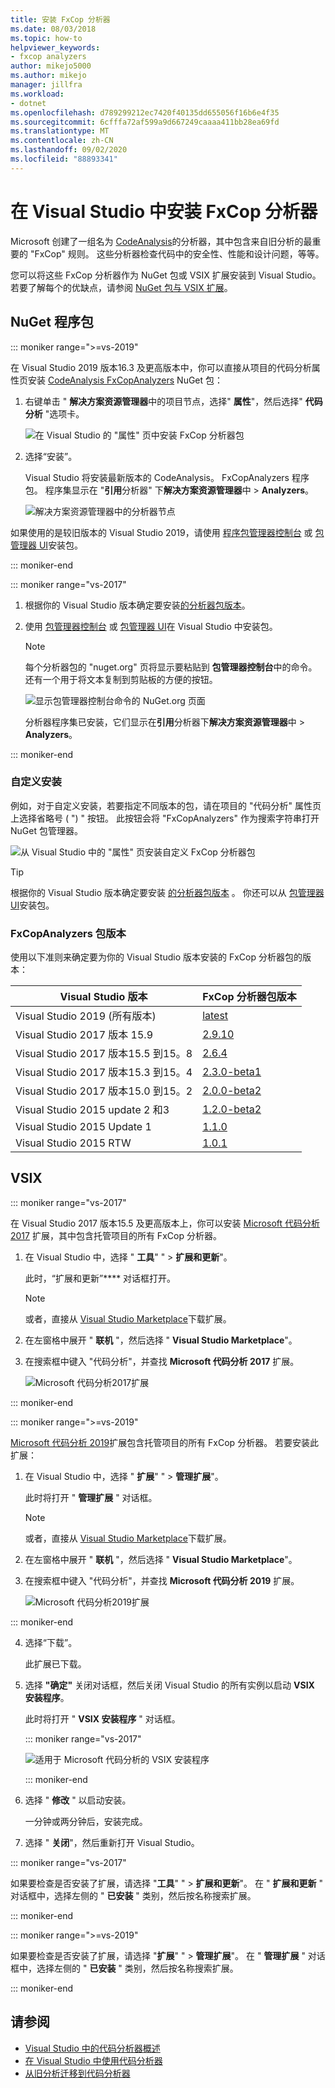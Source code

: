 ```yaml
---
title: 安装 FxCop 分析器
ms.date: 08/03/2018
ms.topic: how-to
helpviewer_keywords:
- fxcop analyzers
author: mikejo5000
ms.author: mikejo
manager: jillfra
ms.workload:
- dotnet
ms.openlocfilehash: d789299212ec7420f40135dd655056f16b6e4f35
ms.sourcegitcommit: 6cfffa72af599a9d667249caaaa411bb28ea69fd
ms.translationtype: MT
ms.contentlocale: zh-CN
ms.lasthandoff: 09/02/2020
ms.locfileid: "88893341"
---
```

# <a name="install-fxcop-analyzers-in-visual-studio"></a>在 Visual Studio 中安装 FxCop 分析器

Microsoft 创建了一组名为 [CodeAnalysis](https://www.nuget.org/packages/Microsoft.CodeAnalysis.FxCopAnalyzers)的分析器，其中包含来自旧分析的最重要的 "FxCop" 规则。 这些分析器检查代码中的安全性、性能和设计问题，等等。

您可以将这些 FxCop 分析器作为 NuGet 包或 VSIX 扩展安装到 Visual Studio。 若要了解每个的优缺点，请参阅 [NuGet 包与 VSIX 扩展](roslyn-analyzers-overview.md#nuget-package-versus-vsix-extension)。

## <a name="nuget-package"></a>NuGet 程序包

::: moniker range=">=vs-2019"

在 Visual Studio 2019 版本16.3 及更高版本中，你可以直接从项目的代码分析属性页安装 [CodeAnalysis FxCopAnalyzers](https://www.nuget.org/packages/Microsoft.CodeAnalysis.FxCopAnalyzers) NuGet 包：

1. 右键单击 " **解决方案资源管理器**中的项目节点，选择" **属性**"，然后选择" **代码分析** "选项卡。

   ![在 Visual Studio 的 "属性" 页中安装 FxCop 分析器包](media/install-fxcop-properties-page.png)

2. 选择“安装”。

   Visual Studio 将安装最新版本的 CodeAnalysis。 FxCopAnalyzers 程序包。 程序集显示在 "**引用**分析器" 下**解决方案资源管理器**中  >  **Analyzers**。

   ![解决方案资源管理器中的分析器节点](media/solution-explorer-analyzers-node.png)

如果使用的是较旧版本的 Visual Studio 2019，请使用 [程序包管理器控制台](/nuget/quickstart/install-and-use-a-package-in-visual-studio#package-manager-console) 或 [包管理器 UI](/nuget/quickstart/install-and-use-a-package-in-visual-studio#package-manager-console)安装包。

::: moniker-end

::: moniker range="vs-2017"

1. 根据你的 Visual Studio 版本确定要安装[的分析器包版本](#fxcopanalyzers-package-versions)。

2. 使用 [包管理器控制台](/nuget/quickstart/install-and-use-a-package-in-visual-studio#package-manager-console) 或 [包管理器 UI](/nuget/quickstart/install-and-use-a-package-in-visual-studio#package-manager-console)在 Visual Studio 中安装包。

   > [!NOTE]
   > 每个分析器包的 "nuget.org" 页将显示要粘贴到 **包管理器控制台**中的命令。 还有一个用于将文本复制到剪贴板的方便的按钮。
   >
   > ![显示包管理器控制台命令的 NuGet.org 页面](media/nuget-package-manager-command.png)

   分析器程序集已安装，它们显示在**引用**分析器下**解决方案资源管理器**中 > **Analyzers**。

::: moniker-end

### <a name="custom-installation"></a>自定义安装

例如，对于自定义安装，若要指定不同版本的包，请在项目的 "代码分析" 属性页上选择省略号 ( ") " 按钮。 此按钮会将 "FxCopAnalyzers" 作为搜索字符串打开 NuGet 包管理器。

![从 Visual Studio 中的 "属性" 页安装自定义 FxCop 分析器包](media/install-fxcop-properties-page-ellipsis.png)

> [!TIP]
> 根据你的 Visual Studio 版本确定要安装 [的分析器包版本](#fxcopanalyzers-package-versions) 。 你还可以从 [包管理器 UI](/nuget/quickstart/install-and-use-a-package-in-visual-studio#package-manager-console)安装包。

### <a name="fxcopanalyzers-package-versions"></a>FxCopAnalyzers 包版本

使用以下准则来确定要为你的 Visual Studio 版本安装的 FxCop 分析器包的版本：

| Visual Studio 版本 | FxCop 分析器包版本 |
| - | - |
| Visual Studio 2019 (所有版本)  | [latest](https://www.nuget.org/packages/Microsoft.CodeAnalysis.FxCopAnalyzers/) |
| Visual Studio 2017 版本 15.9 | [2.9.10](https://www.nuget.org/packages/Microsoft.CodeAnalysis.FxCopAnalyzers/2.9.10) |
| Visual Studio 2017 版本15.5 到15。8 | [2.6.4](https://www.nuget.org/packages/Microsoft.CodeAnalysis.FxCopAnalyzers/2.6.4) |
| Visual Studio 2017 版本15.3 到15。4 | [2.3.0-beta1](https://www.nuget.org/packages/Microsoft.CodeAnalysis.FxCopAnalyzers/2.3.0-beta1) |
| Visual Studio 2017 版本15.0 到15。2 | [2.0.0-beta2](https://www.nuget.org/packages/Microsoft.CodeAnalysis.FxCopAnalyzers/2.0.0-beta2) |
| Visual Studio 2015 update 2 和3 | [1.2.0-beta2](https://www.nuget.org/packages/Microsoft.CodeAnalysis.FxCopAnalyzers/1.2.0-beta2) |
| Visual Studio 2015 Update 1 | [1.1.0](https://www.nuget.org/packages/Microsoft.CodeAnalysis.FxCopAnalyzers/1.1.0) |
| Visual Studio 2015 RTW | [1.0.1](https://www.nuget.org/packages/Microsoft.CodeAnalysis.FxCopAnalyzers/1.0.1) |

## <a name="vsix"></a>VSIX

::: moniker range="vs-2017"

在 Visual Studio 2017 版本15.5 及更高版本上，你可以安装 [Microsoft 代码分析 2017](https://marketplace.visualstudio.com/items?itemName=VisualStudioPlatformTeam.MicrosoftCodeAnalysis2017) 扩展，其中包含托管项目的所有 FxCop 分析器。

1. 在 Visual Studio 中，选择 " **工具**" " > **扩展和更新**"。

   此时，“扩展和更新”**** 对话框打开。

   > [!NOTE]
   > 或者，直接从 [Visual Studio Marketplace](https://marketplace.visualstudio.com/items?itemName=VisualStudioPlatformTeam.MicrosoftCodeAnalysis2017)下载扩展。

2. 在左窗格中展开 " **联机** "，然后选择 " **Visual Studio Marketplace**"。

3. 在搜索框中键入 "代码分析"，并查找 **Microsoft 代码分析 2017** 扩展。

   ![Microsoft 代码分析2017扩展](media/extensions-and-updates-code-analysis.png)

::: moniker-end

::: moniker range=">=vs-2019"

[Microsoft 代码分析 2019](https://marketplace.visualstudio.com/items?itemName=VisualStudioPlatformTeam.MicrosoftCodeAnalysis2019)扩展包含托管项目的所有 FxCop 分析器。 若要安装此扩展：

1. 在 Visual Studio 中，选择 " **扩展**" " > **管理扩展**"。

   此时将打开 " **管理扩展** " 对话框。

   > [!NOTE]
   > 或者，直接从 [Visual Studio Marketplace](https://marketplace.visualstudio.com/items?itemName=VisualStudioPlatformTeam.MicrosoftCodeAnalysis2019)下载扩展。

2. 在左窗格中展开 " **联机** "，然后选择 " **Visual Studio Marketplace**"。

3. 在搜索框中键入 "代码分析"，并查找 **Microsoft 代码分析 2019** 扩展。

   ![Microsoft 代码分析2019扩展](media/manage-extensions-code-analysis.png)

::: moniker-end

4. 选择“下载”。

   此扩展已下载。

5. 选择 **"确定"** 关闭对话框，然后关闭 Visual Studio 的所有实例以启动 **VSIX 安装程序**。

   此时将打开 " **VSIX 安装程序** " 对话框。

   ::: moniker range="vs-2017"

   ![适用于 Microsoft 代码分析的 VSIX 安装程序](media/vsix-installer-code-analysis.png)

   ::: moniker-end

6. 选择 " **修改** " 以启动安装。

   一分钟或两分钟后，安装完成。

7. 选择 " **关闭**"，然后重新打开 Visual Studio。

::: moniker range="vs-2017"

如果要检查是否安装了扩展，请选择 "**工具**" "  >  **扩展和更新**"。 在 " **扩展和更新** " 对话框中，选择左侧的 " **已安装** " 类别，然后按名称搜索扩展。

::: moniker-end

::: moniker range=">=vs-2019"

如果要检查是否安装了扩展，请选择 "**扩展**" "  >  **管理扩展**"。 在 " **管理扩展** " 对话框中，选择左侧的 " **已安装** " 类别，然后按名称搜索扩展。

::: moniker-end

## <a name="see-also"></a>请参阅

- [Visual Studio 中的代码分析器概述](../code-quality/roslyn-analyzers-overview.md)
- [在 Visual Studio 中使用代码分析器](../code-quality/use-roslyn-analyzers.md)
- [从旧分析迁移到代码分析器](../code-quality/migrate-from-legacy-analysis-to-fxcop-analyzers.md)
